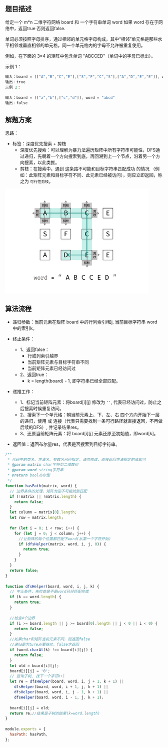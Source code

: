 ## 题目描述

给定一个 m*n 二维字符网络 board 和 一个字符串单词 word 如果 word 存在于网络中，返回true 否则返回false.

单词必须按照字母排序，通过相邻的单元格字母构成，其中“相邻”单元格是那些水平相邻或垂直相邻的单元格，同一个单元格内的字母不允许被重复使用。

例如，在下面的 3×4 的矩阵中包含单词 "ABCCED"（单词中的字母已标出）。

示例 1：
```js
输入：board = [["A","B","C","E"],["S","F","C","S"],["A","D","E","E"]], word = "ABCCED"
输出：true
示例 2：

输入：board = [["a","b"],["c","d"]], word = "abcd"
输出：false
```

## 解题方案
思路：
- 标签：深度优先搜索 + 剪枝
  - 深度优先搜索：可以理解为暴力法遍历矩阵中所有字符串可能性，DFS通过递归，先朝着一个方向搜索到底，再回溯到上一个节点，沿着另一个方向搜素，以此类推。
  - 剪枝：在搜索中，遇到 这条路不可能和目标字符串匹配成功 的情况 （例如：此矩阵元素和目标字符不同、此元素已经被访问），则应立即返回，称之为 `可行性剪枝`。

![剪枝图示](../../images/leetcode/offer/12/01.png)

## 算法流程
- 递归参数：当前元素在矩阵 board 中的行列索引i和j, 当前目标字符串 word 中的索引k。
- 终止条件：
  - 1、返回false：
    - 行或列索引越界
    - 当前矩阵元素与目标字符串不同
    - 当前矩阵元素已经访问过
  - 2、返回true：
    - k = length(board) - 1, 即字符串已经全部匹配。

- 递推工作：
  - 1、标记当前矩阵元素：将board[i][j] 修改为 `''`, 代表已经访问过，防止之后搜索时候重复访问。
  - 2、搜索下一个单元格：朝当前元素上、下、左、右 四个方向开始下一层的递归，使用 或 连接（代表只需要找到一条可行路径就直接返回，不再做后续的DFS）, 并记录结果res。
  - 3、还原当前矩阵元素：将 board[i][j] 元素还原至初始值，即word[k]。

- 返回值：返回布尔量res，代表是否搜索到目标字符串。


```js
/**
 * 代码中的类名、方法名、参数名已经指定，请勿修改，直接返回方法规定的值即可
 * @param matrix char字符型二维数组
 * @param word string字符串
 * @return bool布尔型
 */
function hasPath(matrix, word) {
  // 边界条件的处理，矩阵为空不可能找到匹配
  if (!matrix || !matrix.length) {
    return false;
  }
  let column = matrix[0].length;
  let row = matrix.length;

  for (let i = 0; i < row; i++) {
    for (let j = 0; j < column; j++) {
      //让矩阵的每个位置都匹配下word(从第一个字符开始)
      if (dfsHelper(matrix, word, i, j, 0)) {
        return true;
      }
    }
  }
  return false;
}

function dfsHelper(board, word, i, j, k) {
  // 中止条件，先检查是不是word已经匹配完成
  if (k == word.length) {
    return true;
  }
  
  //检查4个边界
  if (i >= board.length || j >= board[0].length || j < 0 || i < 0) {
    return false;
  }
  //如果char和矩阵当前元素不同，则返回false
  //递归是为ture还要继续，false才返回
  if (word.charAt(k) !== board[i][j]) {
    return false;
  }
  let old = board[i][j];
  board[i][j] = '0';
  // 查询子树, 找下一个字符k+1
  let re = dfsHelper(board, word, i, j + 1, k + 1) ||
    dfsHelper(board, word, i + 1, j, k + 1) ||
    dfsHelper(board, word, i, j - 1, k + 1) ||
    dfsHelper(board, word, i - 1, j, k + 1);

  board[i][j] = old;
  return re;//结果是子树的结果(k=word.length)
}

module.exports = {
  hasPath: hasPath,
};

```

